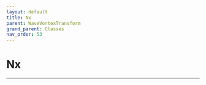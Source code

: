 ```yaml
---
layout: default
title: Nx
parent: WaveVortexTransform
grand_parent: Classes
nav_order: 53
---
```


#  Nx




---

